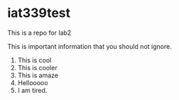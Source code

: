 # iat339test
This is a repo for lab2

This is important information that you should not ignore.

1. This is cool
2. This is cooler
3. This is amaze
4. Hellooooo
5. I am tired.
